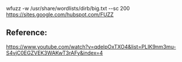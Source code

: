 wfuzz -w /usr/share/wordlists/dirb/big.txt --sc 200 https://sites.google.com/hubspot.com/FUZZ

## Reference:
https://www.youtube.com/watch?v=qdelpOxTXO4&list=PLIK9nm3mu-S4vjC0EGZVEK3WAKwT3rAFy&index=4
